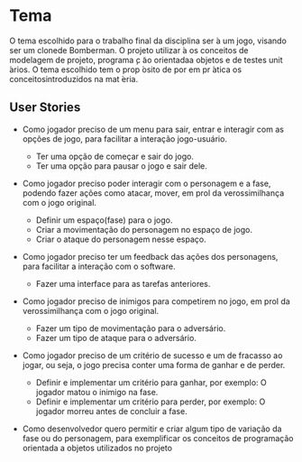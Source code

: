 # Tema
O  tema  escolhido  para  o  trabalho  final  da  disciplina  ser ́a  um  jogo,  visando  ser  um  clonede  Bomberman.   O  projeto  utilizar ́a  os  conceitos  de  modelagem  de  projeto,  programa ̧c ̃ao  orientadaa  objetos  e  de  testes  unit ́arios.   O  tema  escolhido  tem  o  prop ́osito  de  por  em  pr ́atica  os  conceitosintroduzidos na mat ́eria.

## User Stories
  - Como jogador preciso de um menu para sair, entrar e interagir com as opções de jogo, para facilitar a interação jogo-usuário.
     - Ter uma opção de começar e sair do jogo.
     - Ter uma opção para pausar o jogo e sair dele.
     
  - Como jogador preciso poder interagir com o personagem e a fase, podendo fazer ações como atacar, mover, em prol da verossimilhança com o jogo original.
    - Definir um espaço(fase) para o jogo.
    - Criar a movimentação do personagem no espaço de jogo.
    - Criar o ataque do personagem nesse espaço.
    
  - Como jogador preciso ter um feedback das ações dos personagens, para facilitar a interação com o software.
    - Fazer uma interface para as tarefas anteriores.
    
  - Como jogador preciso de inimigos para competirem no jogo, em prol da verossimilhança com o jogo original.
    - Fazer um tipo de movimentação para o adversário.
    - Fazer um tipo de ataque para o adversário.
    
  - Como jogador preciso de um critério de sucesso e um de fracasso ao jogar, ou seja, o jogo precisa conter uma forma de ganhar e de perder.
    - Definir e implementar um critério para ganhar, por exemplo: O jogador matou o inimigo na fase.
    - Definir e implementar um critério para perder, por exemplo: O jogador morreu antes de concluir a fase.
  - Como desenvolvedor quero permitir e criar algum tipo de variação da fase ou do personagem, para exemplificar os conceitos de programação orientada a objetos utilizados no projeto
